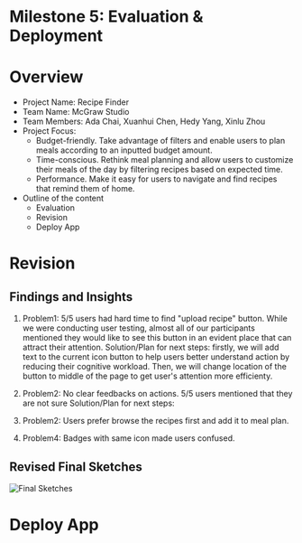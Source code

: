 # Milestone 5: Evaluation & Deployment

# Overview

- Project Name: Recipe Finder
- Team Name: McGraw Studio 
- Team Members: Ada Chai, Xuanhui Chen, Hedy Yang, Xinlu Zhou
- Project Focus:
    - Budget-friendly. Take advantage of filters and enable users to plan meals according to an inputted budget amount. 
    - Time-conscious. Rethink meal planning and allow users to customize their meals of the day by filtering recipes based on expected time. 
    - Performance. Make it easy for users to navigate and find recipes that remind them of home. 
- Outline of the content
    - Evaluation
    - Revision
    - Deploy App

# Revision
## Findings and Insights
1. Problem1: 5/5 users had hard time to find "upload recipe" button. While we were conducting user testing, almost all of our participants mentioned they would like to see this button in an evident place that can attract their attention. Solution/Plan for next steps: firstly, we will add text to the current icon button to help users better understand action by reducing their cognitive workload. Then, we will change location of the button to middle of the page to get user's attention more efficienty. 

2. Problem2: No clear feedbacks on actions. 5/5 users mentioned that they are not sure Solution/Plan for next steps:
3. Problem2: Users prefer browse the recipes first and add it to meal plan. 
4. Problem4: Badges with same icon made users confused. 

## Revised Final Sketches
![Final Sketches](images/sketches/final_sketch.jpeg)



# Deploy App

